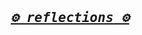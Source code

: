 <!-- Zero width character is used to put extra blank lines before and after code -->

<pre align="center"><h2><i><a href="https://rednafi.github.io/reflections" target="_blank">⚙ reflections ⚙️</a></i></h2></pre>
